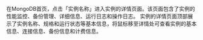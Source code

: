 在MongoDB首页，点击「实例名称」进入实例的详情页面。该页面包含了实例的性能监控、备份管理、详细信息、运行日志和操作日志。
实例的详情页面顶部展示了实例名称、规格和运行状态等基本信息，将鼠标移至详情处可查看实例的基本信息、连接信息、备份信息和计费信息。

